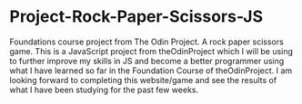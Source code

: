 # Project-Rock-Paper-Scissors-JS
Foundations course project from The Odin Project. A rock paper scissors game.
This is a JavaScript project from theOdinProject which I will be 
using to further improve my skills in JS and become a better programmer using what I have learned so far in the Foundation Course of theOdinProject. I am looking forward to completing this website/game and see the results of what I have been studying for the past few weeks.